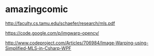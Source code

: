 amazingcomic
============
http://faculty.cs.tamu.edu/schaefer/research/mls.pdf

https://code.google.com/p/imgwarp-opencv/

http://www.codeproject.com/Articles/706984/Image-Warping-using-Simplified-MLS-in-Csharp-WPF

